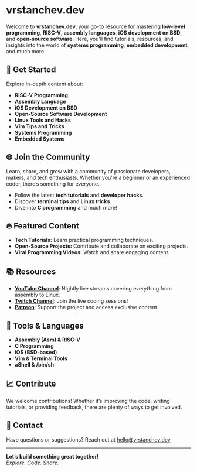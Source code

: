 # vrstanchev.dev

Welcome to **vrstanchev.dev**, your go-to resource for mastering **low-level programming**, **RISC-V**, **assembly languages**, **iOS development on BSD**, and **open-source software**. Here, you’ll find tutorials, resources, and insights into the world of **systems programming**, **embedded development**, and much more.

## 🚀 Get Started

Explore in-depth content about:

- **RISC-V Programming**
- **Assembly Language**
- **iOS Development on BSD**
- **Open-Source Software Development**
- **Linux Tools and Hacks**
- **Vim Tips and Tricks**
- **Systems Programming**
- **Embedded Systems**

## 🌐 Join the Community

Learn, share, and grow with a community of passionate developers, makers, and tech enthusiasts. Whether you're a beginner or an experienced coder, there’s something for everyone. 

- Follow the latest **tech tutorials** and **developer hacks**.
- Discover **terminal tips** and **Linux tricks**.
- Dive into **C programming** and much more!

## 🔥 Featured Content

- **Tech Tutorials:** Learn practical programming techniques.
- **Open-Source Projects:** Contribute and collaborate on exciting projects.
- **Viral Programming Videos:** Watch and share engaging content.
  
## 📚 Resources

- **[YouTube Channel](https://www.youtube.com/vrstanchev)**: Nightly live streams covering everything from assembly to Linux.
- **[Twitch Channel](https://www.twitch.tv/vrstanchev)**: Join the live coding sessions!
- **[Patreon](https://www.patreon.com/vrstanchev)**: Support the project and access exclusive content.
  
## 🔧 Tools & Languages

- **Assembly (Asm) & RISC-V**
- **C Programming**
- **iOS (BSD-based)**
- **Vim & Terminal Tools**
- **aShell & /bin/sh**

## 📈 Contribute

We welcome contributions! Whether it’s improving the code, writing tutorials, or providing feedback, there are plenty of ways to get involved.

## 📧 Contact

Have questions or suggestions? Reach out at [hello@vrstanchev.dev](mailto:hello@vrstanchev.dev).

---

**Let’s build something great together!**  
*Explore. Code. Share.*
